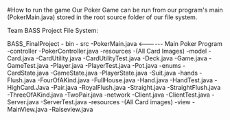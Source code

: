 #How to run the game
Our Poker Game can be run from our program's main (PokerMain.java) stored in the root source folder of our file system. 

Team BASS Project File System:

BASS_FinalProject
	- bin
	- src
		-PokerMain.java <------ Main Poker Program
		-controller
			-PokerController.java
			-resources
				-(All Card Images)
		-model
			-Card.java
			-CardUtility.java
			-CardUtilityTest.java
			-Deck.java
			-Game.java
			-GameTest.java
			-Player.java
			-PlayerTest.java
			-Pot.java
			-enums
				-CardState.java
				-GameState.java
				-PlayerState.java
				-Suit.java
			-hands
				-Flush.java
				-FourOfAKind.java
				-FullHouse.java
				-Hand.java
				-HandTest.java
				-HighCard.Java
				-Pair.java
				-RoyalFlush.java
				-Straight.java
				-StraightFlush.java
				-ThreeOfAKind.java
				-TwoPair.java
		-network
			-Client.java
			-ClientTest.java
			-Server.java
			-ServerTest.java
			-resources
				-(All Card images)
		-view
			-MainView.java
			-Raiseview.java

